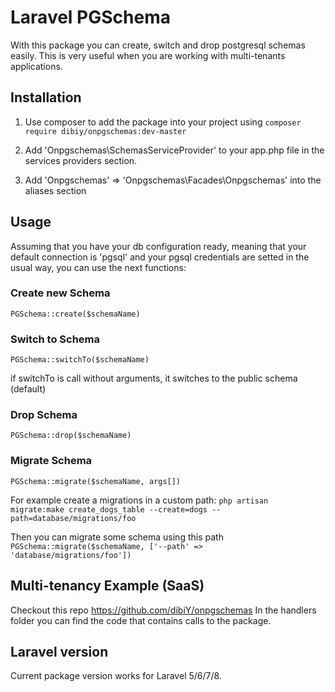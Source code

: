 # Laravel PGSchema

With this package you can create, switch and drop postgresql schemas
easily. This is very useful when you are working with multi-tenants
applications.

## Installation

1. Use composer to add the package into your project
using
`composer require dibiy/onpgschemas:dev-master`

2. Add 'Onpgschemas\SchemasServiceProvider' to your app.php file in the
services providers section.
3. Add 'Onpgschemas' => 'Onpgschemas\Facades\Onpgschemas' into the aliases
section

## Usage

Assuming that you have your db configuration ready, meaning that
your default connection is 'pgsql' and your pgsql credentials
are setted in the usual way, you can use the next functions:

### Create new Schema

`PGSchema::create($schemaName)`

### Switch to Schema

`PGSchema::switchTo($schemaName)`

if switchTo is call without arguments, it switches to the public
schema (default)

### Drop Schema

`PGSchema::drop($schemaName)`

### Migrate Schema

`PGSchema::migrate($schemaName, args[])`

For example create a migrations in a custom path:
`php artisan migrate:make create_dogs_table --create=dogs --path=database/migrations/foo`

Then you can migrate some schema using this path
`PGSchema::migrate($schemaName, ['--path' => 'database/migrations/foo'])`

## Multi-tenancy Example (SaaS)

Checkout this repo https://github.com/dibiY/onpgschemas
In the handlers folder you can find the code that contains calls to
the package.


## Laravel version

Current package version works for Laravel 5/6/7/8.
